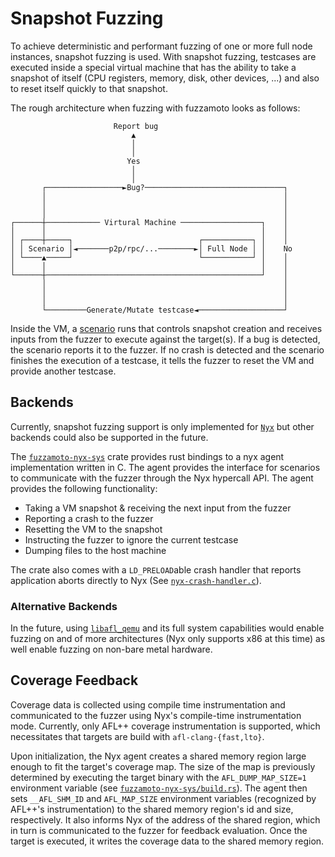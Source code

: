# Snapshot Fuzzing

To achieve deterministic and performant fuzzing of one or more full node
instances, snapshot fuzzing is used. With snapshot fuzzing, testcases are
executed inside a special virtual machine that has the ability to take a
snapshot of itself (CPU registers, memory, disk, other devices, ...) and also
to reset itself quickly to that snapshot.


The rough architecture when fuzzing with fuzzamoto looks as follows:

```
                       Report bug                              
                           ▲                                   
                           │                                   
                           │                                   
                          Yes                                  
                           │                                   
                           │                                   
       ┌─────────────────►Bug?───────────────────────────────┐ 
       │                                                     │ 
       │                                                     │ 
       │                                                     │ 
┌──────┼──────────── Virtural Machine ──────────────────┐    │ 
│      │                                                │    │ 
│ ┌────┼─────┐                            ┌───────────┐ │    │ 
│ │ Scenario │◄───────p2p/rpc/...────────►│ Full Node │ │    No
│ └────▲─────┘                            └───────────┘ │    │ 
│      │                                                │    │ 
└──────┼────────────────────────────────────────────────┘    │ 
       │                                                     │ 
       │                                                     │ 
       │                                                     │ 
       └─────────Generate/Mutate testcase◄───────────────────┘ 
```

Inside the VM, a [scenario](./scenarios.md) runs that controls snapshot
creation and receives inputs from the fuzzer to execute against the target(s).
If a bug is detected, the scenario reports it to the fuzzer. If no crash is
detected and the scenario finishes the execution of a testcase, it tells the
fuzzer to reset the VM and provide another testcase.

## Backends

Currently, snapshot fuzzing support is only implemented for
[`Nyx`](https://nyx-fuzz.com) but other backends could also be supported in the
future.

The
[`fuzzamoto-nyx-sys`](https://github.com/dergoegge/fuzzamoto/tree/master/fuzzamoto-nyx-sys)
crate provides rust bindings to a nyx agent implementation written in C. The
agent provides the interface for scenarios to communicate with the fuzzer
through the Nyx hypercall API. The agent provides the following functionality:

* Taking a VM snapshot & receiving the next input from the fuzzer
* Reporting a crash to the fuzzer
* Resetting the VM to the snapshot
* Instructing the fuzzer to ignore the current testcase
* Dumping files to the host machine

The crate also comes with a `LD_PRELOAD`able crash handler that reports
application aborts directly to Nyx (See
[`nyx-crash-handler.c`](https://github.com/dergoegge/fuzzamoto/tree/master/fuzzamoto-nyx-sys/src/nyx-crash-handler.c)).

### Alternative Backends

In the future, using
[`libafl_qemu`](https://github.com/AFLplusplus/LibAFL/tree/main/libafl_qemu)
and its full system capabilities would enable fuzzing on and of more
architectures (Nyx only supports x86 at this time) as well enable fuzzing on
non-bare metal hardware.

## Coverage Feedback

Coverage data is collected using compile time instrumentation and communicated
to the fuzzer using Nyx's compile-time instrumentation mode. Currently, only
AFL++ coverage instrumentation is supported, which necessitates that targets
are build with `afl-clang-{fast,lto}`.

Upon initialization, the Nyx agent creates a shared memory region large enough
to fit the target's coverage map. The size of the map is previously determined
by executing the target binary with the `AFL_DUMP_MAP_SIZE=1` environment
variable (see
[`fuzzamoto-nyx-sys/build.rs`](https://github.com/dergoegge/fuzzamoto/tree/master/fuzzamoto-nyx-sys/build.rs)).
The agent then sets `__AFL_SHM_ID` and `AFL_MAP_SIZE` environment variables
(recognized by AFL++'s instrumentation) to the shared memory region's id and
size, respectively. It also informs Nyx of the address of the shared region,
which in turn is communicated to the fuzzer for feedback evaluation. Once the
target is executed, it writes the coverage data to the shared memory region.
